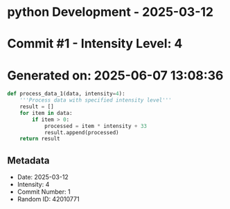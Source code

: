 ﻿# python Development - 2025-03-12
# Commit #1 - Intensity Level: 4
# Generated on: 2025-06-07 13:08:36
```python
def process_data_1(data, intensity=4):
    '''Process data with specified intensity level'''
    result = []
    for item in data:
        if item > 0:
            processed = item * intensity + 33
            result.append(processed)
    return result
```
## Metadata
- Date: 2025-03-12
- Intensity: 4
- Commit Number: 1
- Random ID: 42010771
